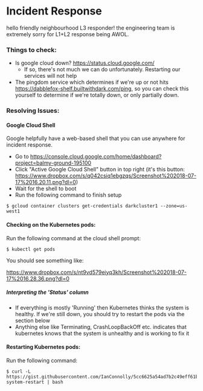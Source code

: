 # Incident Response

hello friendly neighbourhood L3 responder! the engineering team is extremely sorry
for L1+L2 response being AWOL.

### Things to check:
  * Is google cloud down? https://status.cloud.google.com/
    - If so, there's not much we can do unfortunately. Restarting our services will not help
  * The pingdom service which determines if we're up or not hits https://dabblefox-shelf.builtwithdark.com/ping, so you can check this yourself to determine if we're totally down, or only partially down.

### Resolving Issues:

#### Google Cloud Shell

Google helpfully have a web-based shell that you can use anywhere for incident response.
* Go to https://console.cloud.google.com/home/dashboard?project=balmy-ground-195100
* Click "Active Google Cloud Shell" button in top right (it's this button: https://www.dropbox.com/s/q042csiq1ebgzqs/Screenshot%202018-07-17%2016.20.11.png?dl=0)
* Wait for the shell to boot
* Run the following command to finish setup

```
$ gcloud container clusters get-credentials darkcluster1 --zone=us-west1
```

#### Checking on the Kubernetes pods:

Run the following command at the cloud shell prompt:

```
$ kubectl get pods
```

You should see something like:

https://www.dropbox.com/s/nt9vd579eiyq3kh/Screenshot%202018-07-17%2016.28.36.png?dl=0

##### Interpreting the 'Status' column

* If everything is mostly 'Running' then Kubernetes thinks the system is healthy. If we're still down, you should try to restart the pods via the section below
* Anything else like Terminating, CrashLoopBackOff etc. indicates that kubernetes knows that the system is unhealthy and is working to fix it

#### Restarting Kubernetes pods:

 Run the following command:

```
$ curl -L https://gist.githubusercontent.com/IanConnolly/5cc6625a54ad7b2c49eff61b52729602/raw/21d7d1af8b2c933669b1cd585af120b31281b96c/force-system-restart | bash
```

